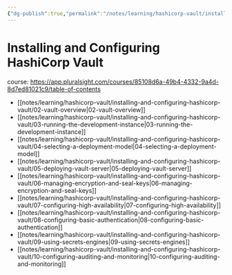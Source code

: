 ```yaml
---
{"dg-publish":true,"permalink":"/notes/learning/hashicorp-vault/installing-and-configuring-hashicorp-vault/installing-and-configuring-hashicorp-vault-pluralsight/","dgHomeLink":true,"dgPassFrontmatter":false,"dgShowBacklinks":true,"dgShowLocalGraph":false}
---
```


# Installing and Configuring HashiCorp Vault

course: <https://app.pluralsight.com/courses/85108d6a-49b4-4332-9a4d-8d7ed81021c9/table-of-contents>

- [[notes/learning/hashicorp-vault/installing-and-configuring-hashicorp-vault/02-vault-overview|02-vault-overview]]
- [[notes/learning/hashicorp-vault/installing-and-configuring-hashicorp-vault/03-running-the-development-instance|03-running-the-development-instance]]
- [[notes/learning/hashicorp-vault/installing-and-configuring-hashicorp-vault/04-selecting-a-deployment-model|04-selecting-a-deployment-model]]
- [[notes/learning/hashicorp-vault/installing-and-configuring-hashicorp-vault/05-deploying-vault-server|05-deploying-vault-server]]
- [[notes/learning/hashicorp-vault/installing-and-configuring-hashicorp-vault/06-managing-encryption-and-seal-keys|06-managing-encryption-and-seal-keys]]
- [[notes/learning/hashicorp-vault/installing-and-configuring-hashicorp-vault/07-configuring-high-availability|07-configuring-high-availability]]
- [[notes/learning/hashicorp-vault/installing-and-configuring-hashicorp-vault/08-configuring-basic-authentication|08-configuring-basic-authentication]]
- [[notes/learning/hashicorp-vault/installing-and-configuring-hashicorp-vault/09-using-secrets-engines|09-using-secrets-engines]]
- [[notes/learning/hashicorp-vault/installing-and-configuring-hashicorp-vault/10-configuring-auditing-and-monitoring|10-configuring-auditing-and-monitoring]]
